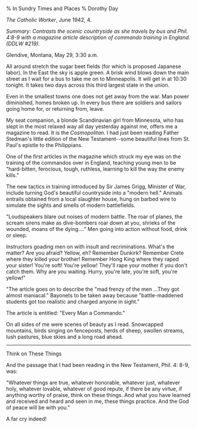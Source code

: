 % In Sundry Times and Places
% Dorothy Day

*The Catholic Worker*, June 1942, 4.

*Summary: Contrasts the scenic countryside as she travels by bus and
Phil. 4:8-9 with a magazine article description of commando training in
England. (DDLW \#219).*

Glendive, Montana, May 29, 3:30 a.m.

All around stretch the sugar beet fields (for which is proposed Japanese
labor). In the East the sky is apple green. A brisk wind blows down the
main street as I wait for a bus to take me on to Minneapolis. It will
get in at 10:30 tonight. It takes two days across this third largest
state in the union.

Even in the smallest towns one does not get away from the war. Man power
diminished, homes broken up. In every bus there are soldiers and sailors
going home for, or returning from, leave.

My seat companion, a blonde Scandinavian girl from Minnesota, who has
slept in the most relaxed way all day yesterday against me, offers me a
magazine to read. It is the *Cosmopolitan.* I had just been reading
Father Stedman's little edition of the New Testament--some beautiful
lines from St. Paul's epistle to the Philippians.

One of the first articles in the magazine which struck my eye was on the
training of the commandos over in England, teaching young men to be
"hard-bitten, ferocious, tough, ruthless, learning to kill the way the
enemy kills."

The new tactics in training introduced by Sir James Grigg, Minister of
War, include turning God's beautiful countryside into a "modern hell."
Animals entrails obtained from a local slaughter house, hung on barbed
wire to simulate the sights and smells of modern battlefields.

"Loudspeakers blare out noises of modern battle. The roar of planes, the
scream sirens make as dive-bombers roar down at you, shrieks of the
wounded, moans of the dying...." Men going into action without food,
drink or sleep.

Instructors goading men on with insult and recriminations. What's the
matter? Are you afraid? Yellow, eh? Remember Dunkirk? Remember Crete
where they killed your brother! Remember Hong King where they raped your
sister! You're soft! You're yellow! They'll rape your mother if you
don't catch them. Why are you waiting. Hurry, you're late, you're soft,
you're yellow!"

"The article goes on to describe the "mad frenzy of the men ...They got
almost maniacal." Bayonets to be taken away because "battle-maddened
students got too realistic and charged anyone in sight."

The article is entitled: "Every Man a Commando."

On all sides of me were scenes of beauty as I read. Snowcapped
mountains, birds singing on fenceposts, herds of sheep, swollen streams,
lush pastures, blue skies and a long road ahead.

****

Think on These Things

And the passage that I had been reading in the New Testament, Phil. 4:
8-9, was:

"Whatever things are true, whatever honorable, whatever just, whatever
holy, whatever lovable, whatever of good repute, if there be any virtue,
if anything worthy of praise, think on these things. And what you have
learned and received and heard and seen in me, these things practice.
And the God of peace will be with you."

A far cry indeed!
